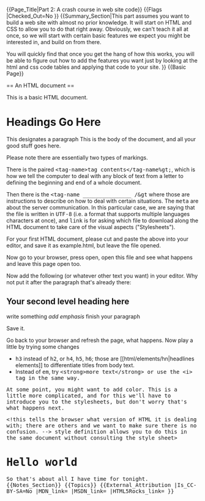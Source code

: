 {{Page_Title|Part 2: A crash course in web site code}}
{{Flags
|Checked_Out=No
}}
{{Summary_Section|This part assumes you want to build a web site with almost no prior knowledge. It will start on HTML and CSS to allow you to do that right away.  Obviously, we can't teach it all at once, so we will start with certain basic features we expect you might be interested in, and build on from there.  

You will quickly find that once you get the hang of how this works, you will be able to figure out how to add the features you want just by looking at the html and css code tables and applying that code to your site.
}}
{{Basic Page}}
<!-- 

Note to contributors: This part provides a very quick "hands dirty" session on HTML, CSS and JavaScript. 

We're not giving all the information - we are just trying to get the reader comfortable and give him/her a sense of achievement to begin with, before they get bored by all the details ;-)

* Explain what HTML, CSS, and JavaScript are, show how to create some really trivially simple examples
* Show what a simple site structure might look like
* Go through simple HTML anatomy
* Show what an HTML page looks like, explain its purpose. Show head, body, title, and a few other things
* Add some really simple bits to it. headings and paragraphs, bullet points, an image maybe
* explain simple common gotchas - quote problems, incorrect paths, bad nesting, missing out attributes
* Next, go through simple CSS anatomy
* Show how simple CSS selectors work
* Go through how to apply CSS to HTML - 3 ways
* explain simple CSS gotchas - bad pathing, missing semi colons, missing attributes, incorrect adding of classes to elements (I've seen people try to use <class="heading">content</class>) 
* next, show simple javascript anatomy and explain how it works
* show some really simple JS use
* explain simple JS gotchas, and explain that it needs quite a bit more understanding than HTML or CSS. But it has more power.
* Take the user through the steps towards getting web space (use a free service, such as http://www.biz.nf/), and get them to set up their FTP, and upload their simple files.
* Show them how they can now view their files on another computer.

-->

== An HTML document ==

This is a basic HTML document.

<syntaxHighlight>
<!DOCTYPE html>
<html lang="en">
<head>
 <meta charset="utf-8">
 <title>The Title Bar Title Goes Here</title>
 <link rel="stylesheet" href="stylename.css" type="text/css"
media="screen">
</head>
<body>
<h1>Headings Go Here</h1>
<p>This designates a paragraph
 This is the body of the document, and all your good stuff goes here. </p>
</body>
</html>
</syntaxHighlight>

Please note there are essentially two types of markings.  

There is the paired <tt>&lt;tag-name&gt;tag contents&lt;/tag-name%gt;</tt>, which is how we tell the computer to deal with any block of text from a letter to defining the beginning and end of a whole
document.  

Then there is the <tt>&lt;tag-name _______________ /&gt</tt> where those are instructions to describe on how to deal with certain situations. The <tt>meta</tt> are about the server communication. In this particular case, we are saying that the file is written in <tt>UTF-8</tt> (i.e. a format that supports multiple languages characters at once), and <tt>link</tt> is for asking which file to download along the HTML document to take care of the visual aspects ("Stylesheets").

For your first HTML document, please cut and paste the above into your editor, and save it as example.html, but leave the file opened. 

Now go to your browser, press open, open this file and see what happens and leave this page open too.

Now add the following (or whatever other text you want) in your editor.  Why not put it after the paragraph that's already there:

<syntaxHighlight>
<h2>Your second level heading here</h2>
<p>write something <em>add emphasis</em> finish your paragraph </p>
</syntaxHighlight>

Save it.  

Go back to your browser and refresh the page, what happens.  Now play a little by trying some changes 
* <tt>h3</tt> instead of <tt>h2</tt>, or <tt>h4</tt>, <tt>h5</tt>, <tt>h6</tt>; those are [[html/elements/hn|headlines elements]] to differentiate titles from body text.
* Instead of <tt>em</tt>, try <tt>&lt;strong&gt;more text&lt;/strong&gt; or use the &lt;i&gt; tag in the same way.

At some point, you might want to add color. This is a little more complicated, and for this we'll have to introduce you to the stylesheets, but don't worry that's what happens next.

<!--
Notes from original author:

  As to the code above, I very much think it should be, and our standard mode for teaching should be, a table with the code on the left, and an explanation for what each element does on the right.  So take all my comments below, and pretend they are off to the right.  This way people can see the code, and get what it does right there.
-->


<syntaxHighlight>
<!DOCTYPE html>&lt;!this tells the browser what version of HTML it is dealing with; there are others and we want to make sure there is no confusion. --&gt;
<html lang="en"> <!this is how we open every document; the language part is
optional, but makes sure your document doesn't look like gobbledy gook when
someone in Korea opens your document in a browser that defaults to Korean>
 <head> <!required part of every HTML document>
   <meta charset="utf-8">
   <title>Example Page</title>
	<link rel="stylesheet" href="style1.css" type="text/css"
media="screen">
		<!link to style sheet in same directory why this syntax??
		type tells us the type of file, the .css is apparently not
sufficient;
		media tells us to what to apply it, in this case the screen
as we 
		might not want this to print>
	<! or <style>
			style definition
		  </style> allows you to do this in the same document
without consulting
		  the style sheet>
 </head>
 <body>
   <h1>Hello world</h1>
 </body>
</html>

So that's about all I have time for tonight.</pre>
{{Notes_Section}}
{{Topics}}
{{External_Attribution
|Is_CC-BY-SA=No
|MDN_link=
|MSDN_link=
|HTML5Rocks_link=
}}